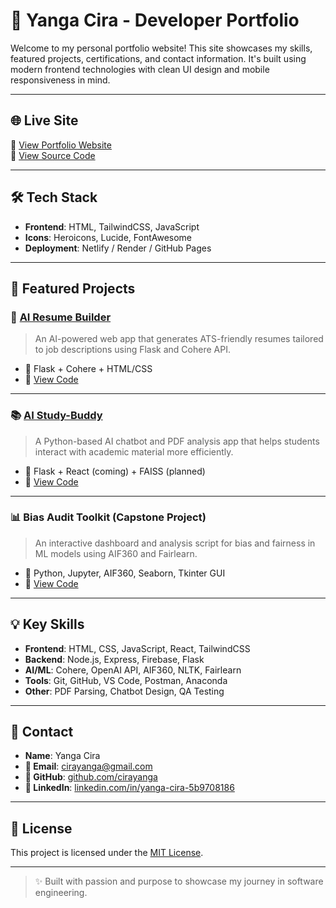 # 🚀 Yanga Cira - Developer Portfolio

Welcome to my personal portfolio website! This site showcases my skills, featured projects, certifications, and contact information. It's built using modern frontend technologies with clean UI design and mobile responsiveness in mind.

---

## 🌐 Live Site

🔗 [View Portfolio Website](https://your-portfolio-link.netlify.app)  
📂 [View Source Code](https://github.com/cirayanga/your-portfolio-repo)

---

## 🛠 Tech Stack

- **Frontend**: HTML, TailwindCSS, JavaScript
- **Icons**: Heroicons, Lucide, FontAwesome
- **Deployment**: Netlify / Render / GitHub Pages

---

## 📂 Featured Projects

### 💼 [AI Resume Builder](https://airesumeproject7.onrender.com)
> An AI-powered web app that generates ATS-friendly resumes tailored to job descriptions using Flask and Cohere API.

- 🔧 Flask + Cohere + HTML/CSS
- 📂 [View Code](https://github.com/cirayanga/ai-resume-builder)

---

### 📚 [AI Study-Buddy](https://janeway.replit.dev)
> A Python-based AI chatbot and PDF analysis app that helps students interact with academic material more efficiently.

- 🔧 Flask + React (coming) + FAISS (planned)
- 📂 [View Code](https://github.com/cirayanga/ai-studybuddy)

---

### 📊 Bias Audit Toolkit (Capstone Project)
> An interactive dashboard and analysis script for bias and fairness in ML models using AIF360 and Fairlearn.

- 🔧 Python, Jupyter, AIF360, Seaborn, Tkinter GUI
- 📂 [View Code](https://github.com/cirayanga/bias-audit)

---

## 💡 Key Skills

- **Frontend**: HTML, CSS, JavaScript, React, TailwindCSS  
- **Backend**: Node.js, Express, Firebase, Flask  
- **AI/ML**: Cohere, OpenAI API, AIF360, NLTK, Fairlearn  
- **Tools**: Git, GitHub, VS Code, Postman, Anaconda  
- **Other**: PDF Parsing, Chatbot Design, QA Testing

---

## 📇 Contact

- **Name**: Yanga Cira  
- **📧 Email**: [cirayanga@gmail.com](mailto:cirayanga@gmail.com)  
- **🔗 GitHub**: [github.com/cirayanga](https://github.com/cirayanga)  
- **💼 LinkedIn**: [linkedin.com/in/yanga-cira-5b9708186](https://www.linkedin.com/in/yanga-cira-5b9708186/)

---

## 📜 License

This project is licensed under the [MIT License](LICENSE).

---

> ✨ Built with passion and purpose to showcase my journey in software engineering.
